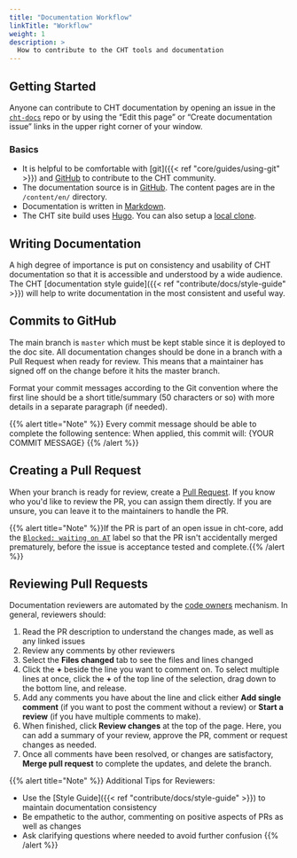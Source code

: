 ```yaml
---
title: "Documentation Workflow"
linkTitle: "Workflow"
weight: 1
description: >
  How to contribute to the CHT tools and documentation
---
```


## Getting Started

Anyone can contribute to CHT documentation by opening an issue in the [`cht-docs`](https://github.com/medic/cht-docs/issues) repo or by using the “Edit this page” or “Create documentation issue” links in the upper right corner of your window.

### Basics

* It is helpful to be comfortable with [git]({{< ref "core/guides/using-git" >}}) and [GitHub](https://lab.github.com/) to contribute to the CHT community.
* The documentation source is in [GitHub](https://github.com/medic/cht-docs). The content pages are in the `/content/en/` directory.
* Documentation is written in [Markdown](https://www.markdownguide.org/). 
* The CHT site build uses [Hugo](https://gohugo.io/). You can also setup a [local clone](https://github.com/medic/cht-docs/blob/master/README.md#installing-hugo). 

## Writing Documentation

A high degree of importance is put on consistency and usability of CHT documentation so that it is accessible and understood by a wide audience. The CHT [documentation style guide]({{< ref "contribute/docs/style-guide" >}}) will help to write documentation in the most consistent and useful way.

## Commits to GitHub

The main branch is `master` which must be kept stable since it is deployed to the doc site. All documentation changes should be done in a branch with a Pull Request when ready for review. This means that a maintainer has signed off on the change before it hits the master branch.

Format your commit messages according to the Git convention where the first line should be a short title/summary (50 characters or so) with more details in a separate paragraph (if needed).

{{% alert title="Note" %}} Every commit message should be able to complete the following sentence:
When applied, this commit will: {YOUR COMMIT MESSAGE} {{% /alert %}} 

## Creating a Pull Request

When your branch is ready for review, create a [Pull Request](https://help.github.com/en/github/collaborating-with-issues-and-pull-requests/creating-a-pull-request). If you know who you'd like to review the PR, you can assign them directly. If you are unsure, you can leave it to the maintainers to handle the PR. 

{{% alert title="Note" %}}If the PR is part of an open issue in cht-core, add the [`Blocked: waiting on AT`](https://github.com/medic/cht-docs/labels/Blocked%3A%20waiting%20on%20AT) label so that the PR isn't accidentally merged prematurely, before the issue is acceptance tested and complete.{{% /alert %}} 

## Reviewing Pull Requests

Documentation reviewers are automated by the [code owners](https://help.github.com/en/github/creating-cloning-and-archiving-repositories/about-code-owners) mechanism. In general, reviewers should:

1. Read the PR description to understand the changes made, as well as any linked issues
2. Review any comments by other reviewers
3. Select the **Files changed** tab to see the files and lines changed
4. Click the **+** beside the line you want to comment on. To select multiple lines at once, click the **+** of the top line of the selection, drag down to the bottom line, and release.
5. Add any comments you have about the line and click either **Add single comment** (if you want to post the comment without a review) or **Start a review** (if you have multiple comments to make).
6. When finished, click **Review changes** at the top of the page. Here, you can add a summary of your review, approve the PR, comment or request changes as needed.
7. Once all comments have been resolved, or changes are satisfactory, **Merge pull request** to complete the updates, and delete the branch.

{{% alert title="Note" %}} Additional Tips for Reviewers:
* Use the [Style Guide]({{< ref "contribute/docs/style-guide" >}}) to maintain documentation consistency
* Be empathetic to the author, commenting on positive aspects of PRs as well as changes
* Ask clarifying questions where needed to avoid further confusion
{{% /alert %}} 
